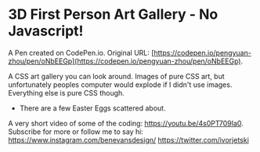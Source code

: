 # 3D First Person Art Gallery - No Javascript!

A Pen created on CodePen.io. Original URL: [https://codepen.io/pengyuan-zhou/pen/oNbEEGp](https://codepen.io/pengyuan-zhou/pen/oNbEEGp).

A CSS art gallery you can look around. Images of pure CSS art, but unfortunately peoples computer would explode if I didn't use images. Everything else is pure CSS though. 

+ There are a few Easter Eggs scattered about.

A very short video of some of the coding:
https://youtu.be/4s0PT709Ia0. 
Subscribe for more or follow me to say hi:
https://www.instagram.com/benevansdesign/
https://twitter.com/ivorjetski
